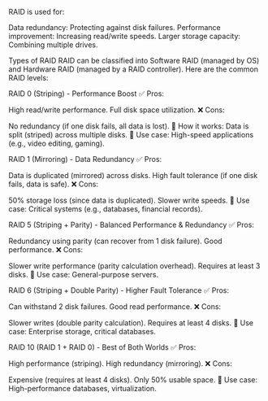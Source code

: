 RAID is used for:

Data redundancy: Protecting against disk failures.
Performance improvement: Increasing read/write speeds.
Larger storage capacity: Combining multiple drives.

Types of RAID
RAID can be classified into Software RAID (managed by OS) and Hardware RAID (managed by a RAID controller). Here are the common RAID levels:

RAID 0 (Striping) - Performance Boost
✅ Pros:

High read/write performance.
Full disk space utilization.
❌ Cons:

No redundancy (if one disk fails, all data is lost).
📌 How it works: Data is split (striped) across multiple disks. 📌 Use case: High-speed applications (e.g., video editing, gaming).

RAID 1 (Mirroring) - Data Redundancy
✅ Pros:

Data is duplicated (mirrored) across disks.
High fault tolerance (if one disk fails, data is safe).
❌ Cons:

50% storage loss (since data is duplicated).
Slower write speeds.
📌 Use case: Critical systems (e.g., databases, financial records).

RAID 5 (Striping + Parity) - Balanced Performance & Redundancy
✅ Pros:

Redundancy using parity (can recover from 1 disk failure).
Good performance.
❌ Cons:

Slower write performance (parity calculation overhead).
Requires at least 3 disks.
📌 Use case: General-purpose servers.

RAID 6 (Striping + Double Parity) - Higher Fault Tolerance
✅ Pros:

Can withstand 2 disk failures.
Good read performance.
❌ Cons:

Slower writes (double parity calculation).
Requires at least 4 disks.
📌 Use case: Enterprise storage, critical databases.

RAID 10 (RAID 1 + RAID 0) - Best of Both Worlds
✅ Pros:

High performance (striping).
High redundancy (mirroring).
❌ Cons:

Expensive (requires at least 4 disks).
Only 50% usable space.
📌 Use case: High-performance databases, virtualization.

